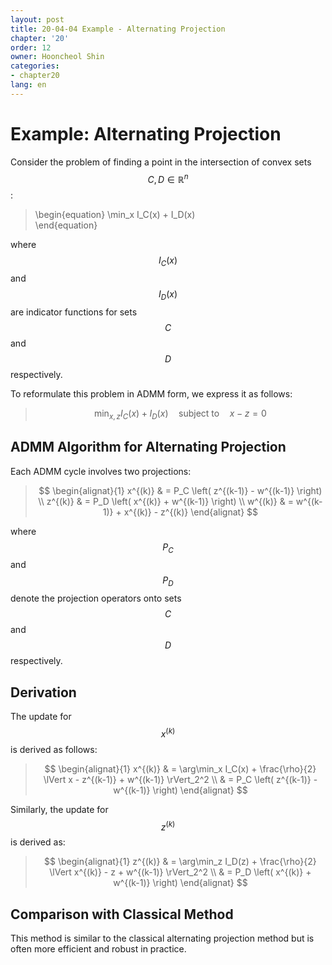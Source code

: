 ```yaml
---
layout: post
title: 20-04-04 Example - Alternating Projection
chapter: '20'
order: 12
owner: Hooncheol Shin
categories:
- chapter20
lang: en
---
```


# Example: Alternating Projection

Consider the problem of finding a point in the intersection of convex sets $$C, D \in \mathbb{R}^n$$:
>\begin{equation}
\min_x I_C(x) + I_D(x)    
\end{equation}

where $$I_C(x)$$ and $$I_D(x)$$ are indicator functions for sets $$C$$ and $$D$$ respectively.

To reformulate this problem in ADMM form, we express it as follows: 
> $$
> \begin{equation}
> \min_{x,z} I_C(x) + I_D(x) \quad \text{subject to} \quad x - z = 0   
> \end{equation}
> $$

## ADMM Algorithm for Alternating Projection

Each ADMM cycle involves two projections:
> $$
> \begin{alignat}{1}
> x^{(k)} & = P_C \left( z^{(k-1)} - w^{(k-1)} \right) \\
> z^{(k)} & = P_D \left( x^{(k)} + w^{(k-1)} \right) \\
> w^{(k)} & = w^{(k-1)} + x^{(k)} - z^{(k)}
> \end{alignat}
> $$

where $$P_C$$ and $$P_D$$ denote the projection operators onto sets $$C$$ and $$D$$ respectively.

## Derivation

The update for $$x^{(k)}$$ is derived as follows:

> $$
> \begin{alignat}{1}
> x^{(k)} & = \arg\min_x I_C(x) + \frac{\rho}{2} \lVert x - z^{(k-1)} + w^{(k-1)} \rVert_2^2 \\
> & = P_C \left( z^{(k-1)} - w^{(k-1)} \right)
> \end{alignat}
> $$

Similarly, the update for $$z^{(k)}$$ is derived as:

> $$
> \begin{alignat}{1}
> z^{(k)} & = \arg\min_z I_D(z) + \frac{\rho}{2} \lVert x^{(k)} - z + w^{(k-1)} \rVert_2^2 \\
> & = P_D \left( x^{(k)} + w^{(k-1)} \right)
> \end{alignat}
> $$

## Comparison with Classical Method

This method is similar to the classical alternating projection method but is often more efficient and robust in practice.  
